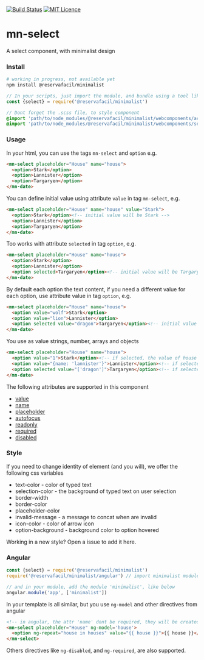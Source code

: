 [![Build Status](https://travis-ci.org/reserva-facil/minimalist.svg?branch=master)](https://travis-ci.org/reserva-facil/minimalist)
[![MIT Licence](https://badges.frapsoft.com/os/mit/mit.svg?v=103)](https://opensource.org/licenses/mit-license.php)

# mn-select

A select component, with minimalist design

### Install

```sh
# working in progress, not available yet
npm install @reservafacil/minimalist
```

```js
// In your scripts, just import the module, and bundle using a tool like webpack, or browserify
const {select} = require('@reservafacil/minimalist')
```


```sass
// Dont forget the .scss file, to style component
@import 'path/to/node_modules/@reservafacil/minimalist/webcomponents/action-sheet/action-sheet.scss';
@import 'path/to/node_modules/@reservafacil/minimalist/webcomponents/select/select.scss';
```


### Usage

In your html, you can use the tags `mn-select` and `option` e.g.

```html
<mn-select placeholder="House" name="house">
  <option>Stark</option>
  <option>Lannister</option>
  <option>Targaryen</option>
</mn-date>
```

You can define initial value using attribute `value` in tag `mn-select`, e.g.

```html
<mn-select placeholder="House" name="house" value="Stark">
  <option>Stark</option><!-- initial value will be Stark -->
  <option>Lannister</option>
  <option>Targaryen</option>
</mn-date>
```

Too works with attribute `selected` in tag `option`, e.g.

```html
<mn-select placeholder="House" name="house">
  <option>Stark</option>
  <option>Lannister</option>
  <option selected>Targaryen</option><!-- initial value will be Targaryen -->
</mn-date>
```

By default each option the text content, if you need a different value for each option, use attribute value in tag `option`, e.g.

```html
<mn-select placeholder="House" name="house">
  <option value="wolf">Stark</option>
  <option value="lion">Lannister</option>
  <option selected value="dragon">Targaryen</option><!-- initial value will be dragon -->
</mn-date>
```

You use as value strings, number, arrays and objects

```html
<mn-select placeholder="House" name="house">
  <option value="1">Stark</option><!-- if selected, the value of house will be a number 1 -->
  <option value="{name: 'lannister'}">Lannister</option><!-- if selected, the value of house will be an object -->
  <option selected value="['dragon']">Targaryen</option><!-- if selected, the value of house will be an array -->
</mn-date>
```

The following attributes are supported in this component

- [value](http://www.w3schools.com/tags/att_input_value.asp)
- [name](http://www.w3schools.com/tags/att_input_name.asp)
- [placeholder](http://www.w3schools.com/tags/att_input_placeholder.asp)
- [autofocus](http://www.w3schools.com/tags/att_input_autofocus.asp)
- [readonly](http://www.w3schools.com/tags/att_input_readonly.asp)
- [required](http://www.w3schools.com/tags/att_input_required.asp)
- [disabled](http://www.w3schools.com/tags/att_input_disabled.asp)

### Style

If you need to change identity of element (and you will), we offer the following css variables

- text-color - color of typed text
- selection-color - the background of typed text on user selection
- border-width
- border-color
- placeholder-color
- invalid-message - a message to concat when are invalid
- icon-color - color of arrow icon
- option-background - background color to option hovered

Working in a new style? Open a issue to add it here.

### Angular

```js
const {select} = require('@reservafacil/minimalist')
require('@reservafacil/minimalist/angular') // import minimalist module

// and in your module, add the module 'minimalist', like below
angular.module('app', ['minimalist'])
```

In your template is all similar, but you use `ng-model` and other directives from angular

```html
<!-- in angular, the attr 'name' dont be required, they will be created automatically, using the last part of ngModel name, e.g. ng-model="data.house" will generate a attribute name="house" -->
<mn-select placeholder="House" ng-model='house'>
  <option ng-repeat="house in houses" value="{{ house }}">{{ house }}</option>
</mn-select>
```

Others directives like `ng-disabled`, and `ng-required`, are also supported.
